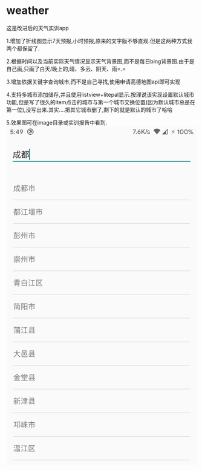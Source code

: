 # weather
这是改进后的天气实训app

1.增加了折线图显示7天预报,小时预报,原来的文字版不够直观.但是这两种方式我两个都保留了.

2.根据时间以及当前实际天气情况显示天气背景图,而不是每日bing背景图.由于是自己画,只画了白天/晚上的,晴、多云、阴天、雨=.=

3.增加依据关键字查询城市,而不是自己寻找,使用申请高德地图api即可实现

4.支持多城市添加储存,并且使用listview+litepal显示.按理说该实现设置默认城市功能,但是写了很久的item点击的城市与第一个城市交换位置(因为默认城市总是在第一位),没写出来.其实....把其它城市删了,剩下的就是默认的城市了哈哈

5.效果图可在image目录或实训报告中看到.
![image](https://raw.githubusercontent.com/areugoodmalaysia/weather/master/images/addCity.jpg)

